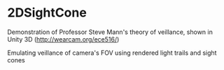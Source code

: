 # 2DSightCone

Demonstration of Professor Steve Mann's theory of veillance, shown in Unity 3D (http://wearcam.org/ece516/)

Emulating veillance of camera's FOV using rendered light trails and sight cones

